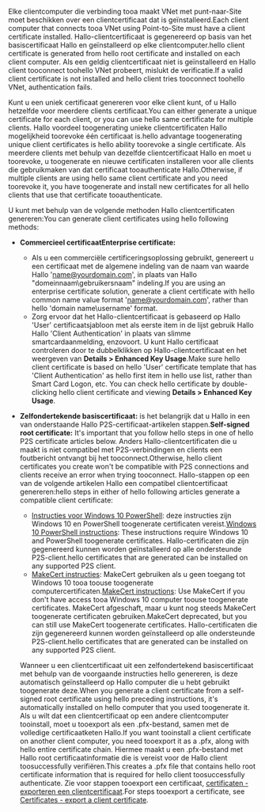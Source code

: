 <span data-ttu-id="88443-101">Elke clientcomputer die verbinding tooa maakt VNet met punt-naar-Site moet beschikken over een clientcertificaat dat is geïnstalleerd.</span><span class="sxs-lookup"><span data-stu-id="88443-101">Each client computer that connects tooa VNet using Point-to-Site must have a client certificate installed.</span></span> <span data-ttu-id="88443-102">Hallo-clientcertificaat is gegenereerd op basis van het basiscertificaat Hallo en geïnstalleerd op elke clientcomputer.</span><span class="sxs-lookup"><span data-stu-id="88443-102">hello client certificate is generated from hello root certificate and installed on each client computer.</span></span> <span data-ttu-id="88443-103">Als een geldig clientcertificaat niet is geïnstalleerd en Hallo client tooconnect toohello VNet probeert, mislukt de verificatie.</span><span class="sxs-lookup"><span data-stu-id="88443-103">If a valid client certificate is not installed and hello client tries tooconnect toohello VNet, authentication fails.</span></span>

<span data-ttu-id="88443-104">Kunt u een uniek certificaat genereren voor elke client kunt, of u Hallo hetzelfde voor meerdere clients certificaat.</span><span class="sxs-lookup"><span data-stu-id="88443-104">You can either generate a unique certificate for each client, or you can use hello same certificate for multiple clients.</span></span> <span data-ttu-id="88443-105">Hallo voordeel toogenerating unieke clientcertificaten Hallo mogelijkheid toorevoke één certificaat is.</span><span class="sxs-lookup"><span data-stu-id="88443-105">hello advantage toogenerating unique client certificates is hello ability toorevoke a single certificate.</span></span> <span data-ttu-id="88443-106">Als meerdere clients met behulp van dezelfde clientcertificaat Hallo en moet u toorevoke, u toogenerate en nieuwe certificaten installeren voor alle clients die gebruikmaken van dat certificaat tooauthenticate Hallo.</span><span class="sxs-lookup"><span data-stu-id="88443-106">Otherwise, if multiple clients are using hello same client certificate and you need toorevoke it, you have toogenerate and install new certificates for all hello clients that use that certificate tooauthenticate.</span></span>

<span data-ttu-id="88443-107">U kunt met behulp van de volgende methoden Hallo clientcertificaten genereren:</span><span class="sxs-lookup"><span data-stu-id="88443-107">You can generate client certificates using hello following methods:</span></span>

- <span data-ttu-id="88443-108">**Commercieel certificaat**</span><span class="sxs-lookup"><span data-stu-id="88443-108">**Enterprise certificate:**</span></span>

  - <span data-ttu-id="88443-109">Als u een commerciële certificeringsoplossing gebruikt, genereert u een certificaat met de algemene indeling van de naam van waarde Hallo 'name@yourdomain.com', in plaats van Hallo "domeinnaam\gebruikersnaam" indeling.</span><span class="sxs-lookup"><span data-stu-id="88443-109">If you are using an enterprise certificate solution, generate a client certificate with hello common name value format 'name@yourdomain.com', rather than hello 'domain name\username' format.</span></span>
  - <span data-ttu-id="88443-110">Zorg ervoor dat het Hallo-clientcertificaat is gebaseerd op Hallo 'User' certificaatsjabloon met als eerste item in de lijst gebruik Hallo Hallo 'Client Authentication' in plaats van slimme smartcardaanmelding, enzovoort. U kunt Hallo certificaat controleren door te dubbelklikken op Hallo-clientcertificaat en het weergeven van **Details > Enhanced Key Usage**.</span><span class="sxs-lookup"><span data-stu-id="88443-110">Make sure hello client certificate is based on hello 'User' certificate template that has 'Client Authentication' as hello first item in hello use list, rather than Smart Card Logon, etc. You can check hello certificate by double-clicking hello client certificate and viewing **Details > Enhanced Key Usage**.</span></span>

- <span data-ttu-id="88443-111">**Zelfondertekende basiscertificaat:** is het belangrijk dat u Hallo in een van onderstaande Hallo P2S-certificaat-artikelen stappen.</span><span class="sxs-lookup"><span data-stu-id="88443-111">**Self-signed root certificate:** It's important that you follow hello steps in one of hello P2S certificate articles below.</span></span> <span data-ttu-id="88443-112">Anders Hallo-clientcertificaten die u maakt is niet compatibel met P2S-verbindingen en clients een foutbericht ontvangt bij het tooconnect.</span><span class="sxs-lookup"><span data-stu-id="88443-112">Otherwise, hello client certificates you create won't be compatible with P2S connections and clients receive an error when trying tooconnect.</span></span> <span data-ttu-id="88443-113">Hallo-stappen op een van de volgende artikelen Hallo een compatibel clientcertificaat genereren:</span><span class="sxs-lookup"><span data-stu-id="88443-113">hello steps in either of hello following articles generate a compatible client certificate:</span></span> 

  * <span data-ttu-id="88443-114">[Instructies voor Windows 10 PowerShell](../articles/vpn-gateway/vpn-gateway-certificates-point-to-site.md#clientcert): deze instructies zijn Windows 10 en PowerShell toogenerate certificaten vereist.</span><span class="sxs-lookup"><span data-stu-id="88443-114">[Windows 10 PowerShell instructions](../articles/vpn-gateway/vpn-gateway-certificates-point-to-site.md#clientcert): These instructions require Windows 10 and PowerShell toogenerate certificates.</span></span> <span data-ttu-id="88443-115">Hallo-certificaten die zijn gegenereerd kunnen worden geïnstalleerd op alle ondersteunde P2S-client.</span><span class="sxs-lookup"><span data-stu-id="88443-115">hello certificates that are generated can be installed on any supported P2S client.</span></span>
  * <span data-ttu-id="88443-116">[MakeCert instructies](../articles/vpn-gateway/vpn-gateway-certificates-point-to-site-makecert.md): MakeCert gebruiken als u geen toegang tot Windows 10 tooa toouse toogenerate computercertificaten.</span><span class="sxs-lookup"><span data-stu-id="88443-116">[MakeCert instructions](../articles/vpn-gateway/vpn-gateway-certificates-point-to-site-makecert.md): Use MakeCert if you don't have access tooa Windows 10 computer toouse toogenerate certificates.</span></span> <span data-ttu-id="88443-117">MakeCert afgeschaft, maar u kunt nog steeds MakeCert toogenerate certificaten gebruiken.</span><span class="sxs-lookup"><span data-stu-id="88443-117">MakeCert deprecated, but you can still use MakeCert toogenerate certificates.</span></span> <span data-ttu-id="88443-118">Hallo-certificaten die zijn gegenereerd kunnen worden geïnstalleerd op alle ondersteunde P2S-client.</span><span class="sxs-lookup"><span data-stu-id="88443-118">hello certificates that are generated can be installed on any supported P2S client.</span></span>

  <span data-ttu-id="88443-119">Wanneer u een clientcertificaat uit een zelfondertekend basiscertificaat met behulp van de voorgaande instructies hello genereren, is deze automatisch geïnstalleerd op Hallo computer die u hebt gebruikt toogenerate deze.</span><span class="sxs-lookup"><span data-stu-id="88443-119">When you generate a client certificate from a self-signed root certificate using hello preceding instructions, it's automatically installed on hello computer that you used toogenerate it.</span></span> <span data-ttu-id="88443-120">Als u wilt dat een clientcertificaat op een andere clientcomputer tooinstall, moet u tooexport als een .pfx-bestand, samen met de volledige certificaatketen Hallo.</span><span class="sxs-lookup"><span data-stu-id="88443-120">If you want tooinstall a client certificate on another client computer, you need tooexport it as a .pfx, along with hello entire certificate chain.</span></span> <span data-ttu-id="88443-121">Hiermee maakt u een .pfx-bestand met Hallo root certificaatinformatie die is vereist voor de Hallo client toosuccessfully verifiëren.</span><span class="sxs-lookup"><span data-stu-id="88443-121">This creates a .pfx file that contains hello root certificate information that is required for hello client toosuccessfully authenticate.</span></span> <span data-ttu-id="88443-122">Zie voor stappen tooexport een certificaat, [certificaten - exporteren een clientcertificaat](../articles/vpn-gateway/vpn-gateway-certificates-point-to-site.md#clientexport).</span><span class="sxs-lookup"><span data-stu-id="88443-122">For steps tooexport a certificate, see [Certificates - export a client certificate](../articles/vpn-gateway/vpn-gateway-certificates-point-to-site.md#clientexport).</span></span>
